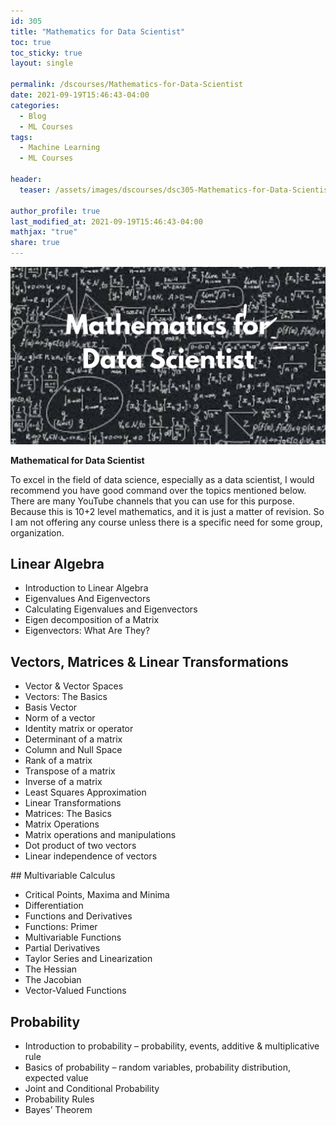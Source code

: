 ```yaml
---
id: 305    
title: "Mathematics for Data Scientist"
toc: true
toc_sticky: true
layout: single

permalink: /dscourses/Mathematics-for-Data-Scientist
date: 2021-09-19T15:46:43-04:00
categories:
  - Blog
  - ML Courses
tags: 
  - Machine Learning
  - ML Courses

header:
  teaser: /assets/images/dscourses/dsc305-Mathematics-for-Data-Scientist.jpg

author_profile: true
last_modified_at: 2021-09-19T15:46:43-04:00
mathjax: "true"
share: true
---
```


![Mathematics for Data Scientist](/assets/images/dscourses/dsc305-Mathematics-for-Data-Scientist.jpg)

**Mathematical for Data Scientist**

To excel in the field of data science, especially as a data scientist, I would recommend you have good command over the topics mentioned below. There are many YouTube channels that you can use for this purpose. Because this is 10+2 level mathematics, and it is just a matter of revision. So I am not offering any course unless there is a specific need for some group, organization.

## Linear Algebra
*   Introduction to Linear Algebra
*   Eigenvalues And Eigenvectors
*   Calculating Eigenvalues and Eigenvectors
*   Eigen decomposition of a Matrix
*   Eigenvectors: What Are They?

## Vectors, Matrices & Linear Transformations
*   Vector & Vector Spaces
*   Vectors: The Basics
*   Basis Vector
*   Norm of a vector
*   Identity matrix or operator
*   Determinant of a matrix
*   Column and Null Space
*   Rank of a matrix
*   Transpose of a matrix
*   Inverse of a matrix
*   Least Squares Approximation
*   Linear Transformations
*   Matrices: The Basics
*   Matrix Operations
*   Matrix operations and manipulations
*   Dot product of two vectors
*   Linear independence of vectors

## Multivariable Calculus
*   Critical Points, Maxima and Minima
*   Differentiation
*   Functions and Derivatives
*   Functions: Primer
*   Multivariable Functions
*   Partial Derivatives
*   Taylor Series and Linearization
*   The Hessian
*   The Jacobian
*   Vector-Valued Functions

## Probability
*   Introduction to probability – probability, events, additive & multiplicative rule
*   Basics of probability – random variables, probability distribution, expected value
*   Joint and Conditional Probability
*   Probability Rules
*   Bayes’ Theorem
